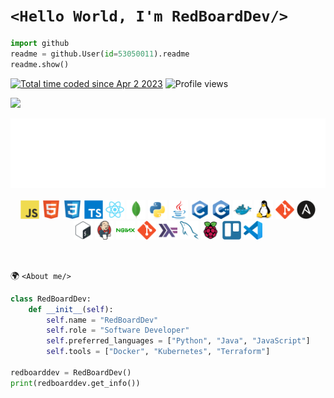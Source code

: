 <p align="center">
<!--   <img src="https://komarev.com/ghpvc/?username=RedBoardDev&color=2347cc&style=flat-square&label=views" alt="Profile views"> -->
<!--   <img src="https://img.shields.io/static/v1?label=commits&message=13316&color=2347cc&style=flat-square" alt="Commits">

<img src="https://img.shields.io/github/commit-activity/w/RedBoardDev?label=commits&color=2347cc&style=flat-square" alt="Commits">
<img src="https://img.shields.io/static/v1?label=streak&message=82&color=2347cc&style=flat-square" alt="Streak">
<!--   <a href="https://wakatime.com/@175665bc-a6a0-4303-80ac-5a323cfb3ab4"><img src="https://wakatime.com/badge/user/175665bc-a6a0-4303-80ac-5a323cfb3ab4.svg?style=flat-square" alt="Wakatime"></a> -->
</p>

# `<Hello World, I'm RedBoardDev/>`

```python
import github
readme = github.User(id=53050011).readme
readme.show()
```

<a href="https://wakatime.com/@86f1e87d-133e-42e9-902b-52ee8778b853"><img src="https://wakatime.com/badge/user/86f1e87d-133e-42e9-902b-52ee8778b853.svg" alt="Total time coded since Apr 2 2023" /></a>
<img src="https://komarev.com/ghpvc/?username=RedBoardDev&color=2347cc&style=flat-square&label=Profile views" alt="Profile views">

<img src="https://raw.githubusercontent.com/amandewatnitrr/amandewatnitrr/main/header_.png">

<p align="center">
  <img src="https://raw.githubusercontent.com/RedBoardDev/RedBoardDev/d11da97da94e4972321232e9df04cbd47e208c7e/github-metrics.svg">
    <br/>
    <br/>
  <img height="30" src="https://raw.githubusercontent.com/devicons/devicon/master/icons/javascript/javascript-original.svg">
  <img height="30" src="https://raw.githubusercontent.com/devicons/devicon/master/icons/html5/html5-original.svg">
  <img height="30" src="https://raw.githubusercontent.com/devicons/devicon/master/icons/css3/css3-original.svg">
  <img height="30" src="https://raw.githubusercontent.com/devicons/devicon/master/icons/typescript/typescript-original.svg">
  <img height="30" src="https://raw.githubusercontent.com/devicons/devicon/master/icons/react/react-original.svg">
  <img height="30" src="https://raw.githubusercontent.com/devicons/devicon/master/icons/mongodb/mongodb-original.svg">
  <img height="30" src="https://raw.githubusercontent.com/devicons/devicon/master/icons/python/python-original.svg">
  <img height="30" src="https://raw.githubusercontent.com/devicons/devicon/master/icons/java/java-original.svg">
  <img height="30" src="https://raw.githubusercontent.com/devicons/devicon/master/icons/c/c-original.svg">
  <img height="30" src="https://raw.githubusercontent.com/devicons/devicon/master/icons/cplusplus/cplusplus-original.svg">
  <img height="30" src="https://raw.githubusercontent.com/devicons/devicon/master/icons/docker/docker-original.svg">
  <img height="30" src="https://raw.githubusercontent.com/devicons/devicon/master/icons/linux/linux-original.svg">
  <img height="30" src="https://raw.githubusercontent.com/devicons/devicon/master/icons/git/git-original.svg">
  <img height="30" src="https://raw.githubusercontent.com/devicons/devicon/master/icons/ansible/ansible-original.svg">
  <img height="30" src="https://raw.githubusercontent.com/devicons/devicon/master/icons/bash/bash-original.svg">
  <img height="30" src="https://raw.githubusercontent.com/devicons/devicon/master/icons/jenkins/jenkins-original.svg">
  <img height="30" src="https://raw.githubusercontent.com/devicons/devicon/master/icons/nginx/nginx-original.svg">
  <img height="30" src="https://raw.githubusercontent.com/devicons/devicon/master/icons/git/git-original.svg">
  <img height="30" src="https://raw.githubusercontent.com/devicons/devicon/master/icons/haskell/haskell-original.svg">
  <img height="30" src="https://raw.githubusercontent.com/devicons/devicon/master/icons/mysql/mysql-original.svg">
  <img height="30" src="https://raw.githubusercontent.com/devicons/devicon/master/icons/raspberrypi/raspberrypi-original.svg">
  <img height="30" src="https://raw.githubusercontent.com/devicons/devicon/master/icons/trello/trello-plain.svg">
  <img height="30" src="https://raw.githubusercontent.com/devicons/devicon/master/icons/vscode/vscode-original.svg">
</p>
<br/>

🌍 `<About me/>`
```python
class RedBoardDev:
    def __init__(self):
        self.name = "RedBoardDev"
        self.role = "Software Developer"
        self.preferred_languages = ["Python", "Java", "JavaScript"]
        self.tools = ["Docker", "Kubernetes", "Terraform"]

redboarddev = RedBoardDev()
print(redboarddev.get_info())
```
